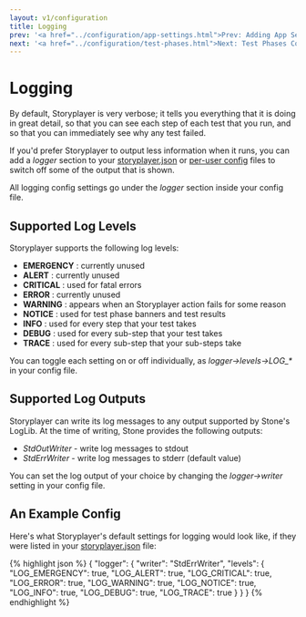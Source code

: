 ```yaml
---
layout: v1/configuration
title: Logging
prev: '<a href="../configuration/app-settings.html">Prev: Adding App Settings To Your Config File</a>'
next: '<a href="../configuration/test-phases.html">Next: Test Phases Configuration</a>'
---
```


# Logging

By default, Storyplayer is very verbose; it tells you everything that it is doing in great detail, so that you can see each step of each test that you run, and so that you can immediately see why any test failed.

If you'd prefer Storyplayer to output less information when it runs, you can add a _logger_ section to your [storyplayer.json](storyplayer-json.html) or [per-user config](user-config.html) files to switch off some of the output that is shown.

All logging config settings go under the _logger_ section inside your config file.

## Supported Log Levels

Storyplayer supports the following log levels:

* __EMERGENCY__ : currently unused
* __ALERT__ : currently unused
* __CRITICAL__ : used for fatal errors
* __ERROR__ : currently unused
* __WARNING__ : appears when an Storyplayer action fails for some reason
* __NOTICE__ : used for test phase banners and test results
* __INFO__ : used for every step that your test takes
* __DEBUG__ : used for every sub-step that your test takes
* __TRACE__ : used for every sub-step that your sub-steps take

You can toggle each setting on or off individually, as _logger->levels->LOG\_\*_ in your config file.

## Supported Log Outputs

Storyplayer can write its log messages to any output supported by Stone's LogLib.  At the time of writing, Stone provides the following outputs:

* _StdOutWriter_ - write log messages to stdout
* _StdErrWriter_ - write log messages to stderr (default value)

You can set the log output of your choice by changing the _logger->writer_ setting in your config file.

## An Example Config

Here's what Storyplayer's default settings for logging would look like, if they were listed in your [storyplayer.json](storyplayer-json.html) file:

{% highlight json %}
{
	"logger": {
		"writer": "StdErrWriter",
		"levels": {
			"LOG_EMERGENCY": true,
			"LOG_ALERT": true,
			"LOG_CRITICAL": true,
			"LOG_ERROR": true,
			"LOG_WARNING": true,
			"LOG_NOTICE": true,
			"LOG_INFO": true,
			"LOG_DEBUG": true,
			"LOG_TRACE": true
		}
	}
}
{% endhighlight %}